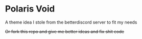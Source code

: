 # Polaris Void
A theme idea I stole from the betterdiscord server to fit my needs 

~~Or fork this repo and give me better ideas and fix shit code~~
